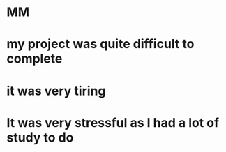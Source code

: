 # MM
# my project was quite difficult to complete
# it was very tiring 
# It was very stressful as I had a lot of study to do
